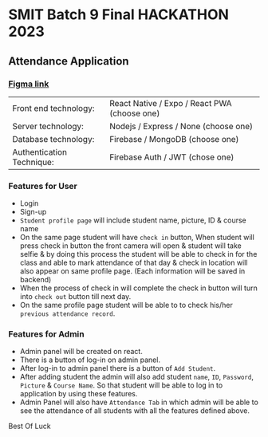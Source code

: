 # SMIT Batch 9 Final HACKATHON 2023

## Attendance Application

### [Figma link](https://www.figma.com/file/ZyGunJ8WtYjvoKOTQTDlVZ/Attendance-App?type=design&node-id=515-3&mode=design&t=P8byLfQhSKLFcQWe-0)

|                           |                                              |
| ------------------------- | -------------------------------------------- |
| Front end technology:     | React Native / Expo / React PWA (choose one) |
| Server technology:        | Nodejs / Express / None (choose one)         |
| Database technology:      | Firebase / MongoDB (choose one)              |
| Authentication Technique: | Firebase Auth / JWT (chose one)              |

### Features for User

- Login
- Sign-up
- `Student profile page` will include student name, picture, ID & course name
- On the same page student will have `check in` button, When student will press check in button the front camera will open & student will take selfie & by doing this process the student will be able to check in for the class and able to mark attendance of that day & check in location will also appear on same profile page. (Each information will be saved in backend)
- When the process of check in will complete the check in button will turn into `check out` button till next day.
- On the same profile page student will be able to to check his/her `previous attendance record`.

### Features for Admin

- Admin panel will be created on react.
- There is a button of log-in on admin panel.
- After log-in to admin panel there is a button of `Add Student`.
- After adding student the admin will also add student `name`, `ID`, `Password`, `Picture` & `Course Name`. So that student will be able to log in to application by using these features.
- Admin Panel will also have `Attendance Tab` in which admin will be able to see the attendance of all students with all the features defined above.

Best Of Luck
